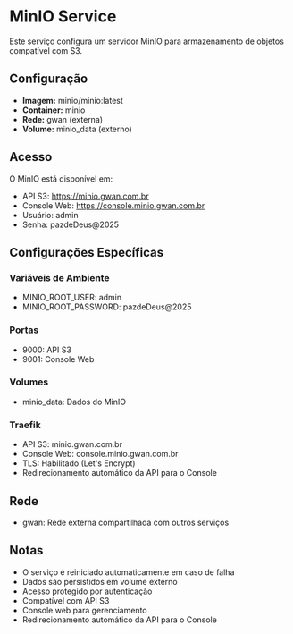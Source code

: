 # MinIO Service

Este serviço configura um servidor MinIO para armazenamento de objetos compatível com S3.

## Configuração

- **Imagem:** minio/minio:latest
- **Container:** minio
- **Rede:** gwan (externa)
- **Volume:** minio_data (externo)

## Acesso

O MinIO está disponível em:
- API S3: https://minio.gwan.com.br
- Console Web: https://console.minio.gwan.com.br
- Usuário: admin
- Senha: pazdeDeus@2025

## Configurações Específicas

### Variáveis de Ambiente
- MINIO_ROOT_USER: admin
- MINIO_ROOT_PASSWORD: pazdeDeus@2025

### Portas
- 9000: API S3
- 9001: Console Web

### Volumes
- minio_data: Dados do MinIO

### Traefik
- API S3: minio.gwan.com.br
- Console Web: console.minio.gwan.com.br
- TLS: Habilitado (Let's Encrypt)
- Redirecionamento automático da API para o Console

## Rede
- gwan: Rede externa compartilhada com outros serviços

## Notas
- O serviço é reiniciado automaticamente em caso de falha
- Dados são persistidos em volume externo
- Acesso protegido por autenticação
- Compatível com API S3
- Console web para gerenciamento
- Redirecionamento automático da API para o Console 